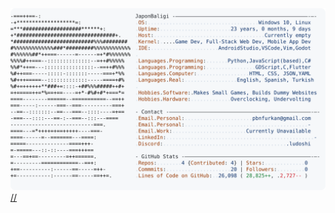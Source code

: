<a href="https://github.com/JaponBaligi/JaponBaligi">
  <picture>
    <source media="(prefers-color-scheme: dark)" srcset="https://raw.githubusercontent.com/JaponBaligi/JaponBaligi/main/dark_mode.svg">
    <img alt="JaponBaligi's GitHub Profile README" src="https://raw.githubusercontent.com/JaponBaligi/JaponBaligi/main/light_mode.svg">
  </picture>
  //
</a>
